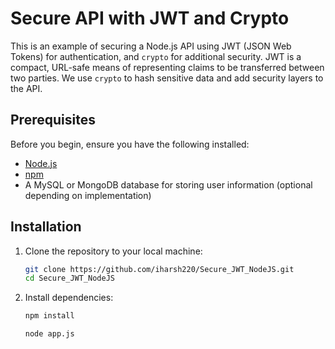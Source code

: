 # Secure API with JWT and Crypto

This is an example of securing a Node.js API using JWT (JSON Web Tokens) for authentication, and `crypto` for additional security. JWT is a compact, URL-safe means of representing claims to be transferred between two parties. We use `crypto` to hash sensitive data and add security layers to the API.

## Prerequisites

Before you begin, ensure you have the following installed:

- [Node.js](https://nodejs.org/)
- [npm](https://www.npmjs.com/)
- A MySQL or MongoDB database for storing user information (optional depending on implementation)

## Installation

1. Clone the repository to your local machine:

   ```bash
   git clone https://github.com/iharsh220/Secure_JWT_NodeJS.git
   cd Secure_JWT_NodeJS

2. Install dependencies:

    ```bash
    npm install
    ```
    ```bash
    node app.js
    ```

